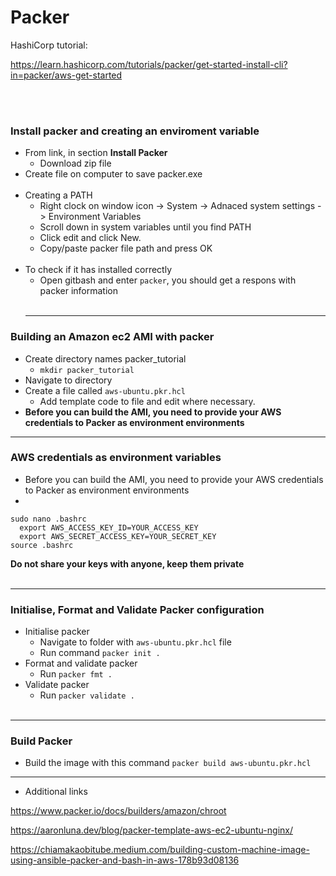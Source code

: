 # Packer

HashiCorp tutorial:

https://learn.hashicorp.com/tutorials/packer/get-started-install-cli?in=packer/aws-get-started

<br> </br>


### Install packer and creating an enviroment variable 
- From link, in section **Install Packer** 
	- Download zip file
- Create file on computer to save packer.exe
<br> </br>
- Creating a PATH
	- Right clock on window icon -> System -> Adnaced system settings -> Environment Variables
	- Scroll down in system variables until you find PATH
	- Click edit and click New.
	- Copy/paste packer file path and press OK 
	<br> </br>
- To check if it has installed correctly
	- Open gitbash and enter `packer`, you should get a respons with packer information 
	<br> </br>
	- -----------------------------------------------
### Building an Amazon ec2 AMI with packer
- Create directory names packer_tutorial
	- `mkdir packer_tutorial`
- Navigate to directory 
- Create a file called `aws-ubuntu.pkr.hcl`
	- Add template code to file and edit where necessary.
- **Before you can build the AMI, you need to provide your AWS credentials to Packer as environment environments**
- --------------------------------------------------------
### AWS credentials as environment variables

- Before you can build the AMI, you need to provide your AWS credentials to Packer as environment environments
- 

```
sudo nano .bashrc
  export AWS_ACCESS_KEY_ID=YOUR_ACCESS_KEY
  export AWS_SECRET_ACCESS_KEY=YOUR_SECRET_KEY
source .bashrc
```
**Do not share your keys with anyone, keep them private**
<br> </br>
- -------------------------------------------------
### Initialise, Format and Validate Packer configuration
- Initialise packer
	- Navigate to folder with `aws-ubuntu.pkr.hcl` file
	- Run command `packer init .`
- Format and validate packer
	- Run `packer fmt .`
- Validate packer
	- Run `packer validate .`
	<br> </br>
- -----------------
### Build Packer

- Build the image with this command `packer build aws-ubuntu.pkr.hcl`
<rb> </br>

- --------------
- Additional links

https://www.packer.io/docs/builders/amazon/chroot

https://aaronluna.dev/blog/packer-template-aws-ec2-ubuntu-nginx/

https://chiamakaobitube.medium.com/building-custom-machine-image-using-ansible-packer-and-bash-in-aws-178b93d08136